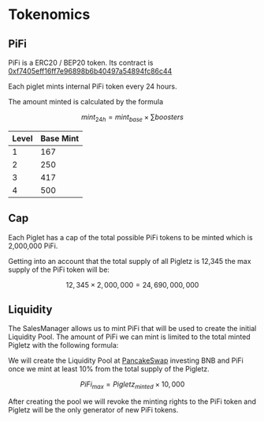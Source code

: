 # Tokenomics

## PiFi

PiFi is a ERC20 / BEP20 token. Its contract is [0xf7405eff16ff7e96898b6b40497a54894fc86c44](https://bscscan.com/token/0xf7405eff16ff7e96898b6b40497a54894fc86c44)

Each piglet mints internal PiFi token every 24 hours.

The amount minted is calculated by the formula

$$
mint_{24h} = mint_{base} \times \sum{boosters}
$$

<table><thead><tr><th data-type="number">Level</th><th data-type="number">Base Mint</th></tr></thead><tbody><tr><td>1</td><td>167</td></tr><tr><td>2</td><td>250</td></tr><tr><td>3</td><td>417</td></tr><tr><td>4</td><td>500</td></tr></tbody></table>

## Cap

Each Piglet has a cap of the total possible PiFi tokens to be minted which is 2,000,000 PiFi.

Getting into an account that the total supply of all Pigletz is 12,345 the max supply of the PiFi token will be:

$$
12,345 \times 2,000,000 = 24,690,000,000
$$

## Liquidity

The SalesManager allows us to mint PiFi that will be used to create the initial Liquidity Pool. The amount of PiFi we can mint is limited to the total minted Pigletz with the following formula:

We will create the Liquidity Pool at [PancakeSwap](https://pancakeswap.finance) investing BNB and PiFi once we mint at least 10% from the total supply of the Pigletz.

$$
PiFi_{max} = Pigletz_{minted} \times 10,000
$$

After creating the pool we will revoke the minting rights to the PiFi token and Pigletz will be the only generator of new PiFi tokens.&#x20;
